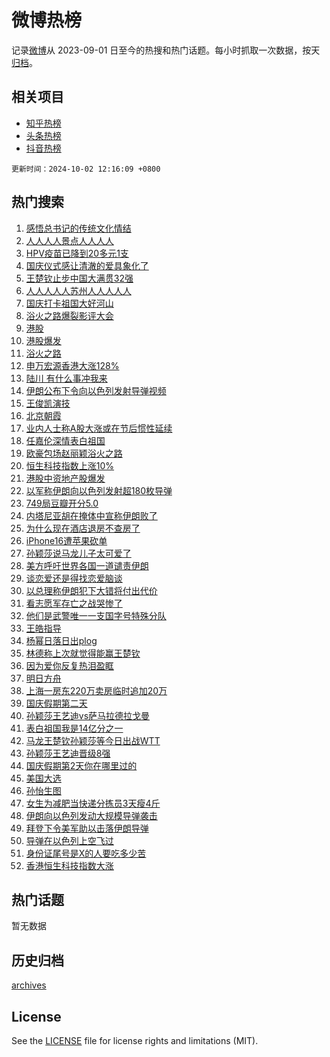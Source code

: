 # 微博热榜

记录[微博](https://www.weibo.com)从 2023-09-01 日至今的热搜和热门话题。每小时抓取一次数据，按天[归档](archives)。

## 相关项目

- [知乎热榜](https://github.com/hotarchive/zhihu)
- [头条热榜](https://github.com/hotarchive/toutiao)
- [抖音热榜](https://github.com/hotarchive/douyin)


`更新时间：2024-10-02 12:16:09 +0800`

## 热门搜索

1. [感悟总书记的传统文化情结](https://m.weibo.cn/search?containerid=100103type%3D1%26t%3D10%26q%3D%23%E6%84%9F%E6%82%9F%E6%80%BB%E4%B9%A6%E8%AE%B0%E7%9A%84%E4%BC%A0%E7%BB%9F%E6%96%87%E5%8C%96%E6%83%85%E7%BB%93%23&stream_entry_id=51&isnewpage=1&extparam=seat%3D1%26pos%3D0%26filter_type%3Drealtimehot%26stream_entry_id%3D51%26c_type%3D51%26q%3D%2523%25E6%2584%259F%25E6%2582%259F%25E6%2580%25BB%25E4%25B9%25A6%25E8%25AE%25B0%25E7%259A%2584%25E4%25BC%25A0%25E7%25BB%259F%25E6%2596%2587%25E5%258C%2596%25E6%2583%2585%25E7%25BB%2593%2523%26dgr%3D0%26cate%3D10103%26display_time%3D1727842568%26pre_seqid%3D172784256863001184987103)
1. [人人人人景点人人人人](https://m.weibo.cn/search?containerid=100103type%3D1%26t%3D10%26q%3D%23%E4%BA%BA%E4%BA%BA%E4%BA%BA%E4%BA%BA%E6%99%AF%E7%82%B9%E4%BA%BA%E4%BA%BA%E4%BA%BA%E4%BA%BA%23&stream_entry_id=31&isnewpage=1&extparam=seat%3D1%26band_rank%3D1%26filter_type%3Drealtimehot%26flag%3D2%26lcate%3D5001%26pos%3D0%26realpos%3D1%26stream_entry_id%3D31%26c_type%3D31%26q%3D%2523%25E4%25BA%25BA%25E4%25BA%25BA%25E4%25BA%25BA%25E4%25BA%25BA%25E6%2599%25AF%25E7%2582%25B9%25E4%25BA%25BA%25E4%25BA%25BA%25E4%25BA%25BA%25E4%25BA%25BA%2523%26dgr%3D0%26cate%3D5001%26display_time%3D1727842568%26pre_seqid%3D172784256863001184987103)
1. [HPV疫苗已降到20多元1支](https://m.weibo.cn/search?containerid=100103type%3D1%26t%3D10%26q%3D%23HPV%E7%96%AB%E8%8B%97%E5%B7%B2%E9%99%8D%E5%88%B020%E5%A4%9A%E5%85%831%E6%94%AF%23&stream_entry_id=31&isnewpage=1&extparam=seat%3D1%26band_rank%3D2%26filter_type%3Drealtimehot%26flag%3D2%26lcate%3D5001%26pos%3D1%26realpos%3D2%26stream_entry_id%3D31%26c_type%3D31%26q%3D%2523HPV%25E7%2596%25AB%25E8%258B%2597%25E5%25B7%25B2%25E9%2599%258D%25E5%2588%25B020%25E5%25A4%259A%25E5%2585%25831%25E6%2594%25AF%2523%26dgr%3D0%26cate%3D5001%26display_time%3D1727842568%26pre_seqid%3D172784256863001184987103)
1. [国庆仪式感让清澈的爱具象化了](https://m.weibo.cn/search?containerid=100103type%3D1%26t%3D10%26q%3D%23%E5%9B%BD%E5%BA%86%E4%BB%AA%E5%BC%8F%E6%84%9F%E8%AE%A9%E6%B8%85%E6%BE%88%E7%9A%84%E7%88%B1%E5%85%B7%E8%B1%A1%E5%8C%96%E4%BA%86%23&stream_entry_id=31&isnewpage=1&extparam=seat%3D1%26band_rank%3D3%26filter_type%3Drealtimehot%26flag%3D0%26lcate%3D5001%26pos%3D2%26realpos%3D3%26stream_entry_id%3D31%26c_type%3D31%26q%3D%2523%25E5%259B%25BD%25E5%25BA%2586%25E4%25BB%25AA%25E5%25BC%258F%25E6%2584%259F%25E8%25AE%25A9%25E6%25B8%2585%25E6%25BE%2588%25E7%259A%2584%25E7%2588%25B1%25E5%2585%25B7%25E8%25B1%25A1%25E5%258C%2596%25E4%25BA%2586%2523%26dgr%3D0%26cate%3D5001%26display_time%3D1727842568%26pre_seqid%3D172784256863001184987103)
1. [王楚钦止步中国大满贯32强](https://m.weibo.cn/search?containerid=100103type%3D1%26t%3D10%26q%3D%23%E7%8E%8B%E6%A5%9A%E9%92%A6%E6%AD%A2%E6%AD%A5%E4%B8%AD%E5%9B%BD%E5%A4%A7%E6%BB%A1%E8%B4%AF32%E5%BC%BA%23&stream_entry_id=31&isnewpage=1&extparam=seat%3D1%26band_rank%3D4%26filter_type%3Drealtimehot%26flag%3D2%26lcate%3D5001%26pos%3D3%26realpos%3D4%26stream_entry_id%3D31%26c_type%3D31%26q%3D%2523%25E7%258E%258B%25E6%25A5%259A%25E9%2592%25A6%25E6%25AD%25A2%25E6%25AD%25A5%25E4%25B8%25AD%25E5%259B%25BD%25E5%25A4%25A7%25E6%25BB%25A1%25E8%25B4%25AF32%25E5%25BC%25BA%2523%26dgr%3D0%26cate%3D5001%26display_time%3D1727842568%26pre_seqid%3D172784256863001184987103)
1. [人人人人人苏州人人人人人](https://m.weibo.cn/search?containerid=100103type%3D1%26t%3D10%26q%3D%23%E4%BA%BA%E4%BA%BA%E4%BA%BA%E4%BA%BA%E4%BA%BA%E8%8B%8F%E5%B7%9E%E4%BA%BA%E4%BA%BA%E4%BA%BA%E4%BA%BA%E4%BA%BA%23&stream_entry_id=31&isnewpage=1&extparam=seat%3D1%26band_rank%3D5%26filter_type%3Drealtimehot%26flag%3D1%26lcate%3D5001%26pos%3D4%26realpos%3D5%26stream_entry_id%3D31%26c_type%3D31%26q%3D%2523%25E4%25BA%25BA%25E4%25BA%25BA%25E4%25BA%25BA%25E4%25BA%25BA%25E4%25BA%25BA%25E8%258B%258F%25E5%25B7%259E%25E4%25BA%25BA%25E4%25BA%25BA%25E4%25BA%25BA%25E4%25BA%25BA%25E4%25BA%25BA%2523%26dgr%3D0%26cate%3D5001%26display_time%3D1727842568%26pre_seqid%3D172784256863001184987103)
1. [国庆打卡祖国大好河山](https://m.weibo.cn/search?containerid=100103type%3D1%26t%3D10%26q%3D%23%E5%9B%BD%E5%BA%86%E6%89%93%E5%8D%A1%E7%A5%96%E5%9B%BD%E5%A4%A7%E5%A5%BD%E6%B2%B3%E5%B1%B1%23&stream_entry_id=31&isnewpage=1&extparam=seat%3D1%26band_rank%3D6%26filter_type%3Drealtimehot%26flag%3D1%26lcate%3D5001%26pos%3D5%26realpos%3D6%26stream_entry_id%3D31%26c_type%3D31%26q%3D%2523%25E5%259B%25BD%25E5%25BA%2586%25E6%2589%2593%25E5%258D%25A1%25E7%25A5%2596%25E5%259B%25BD%25E5%25A4%25A7%25E5%25A5%25BD%25E6%25B2%25B3%25E5%25B1%25B1%2523%26dgr%3D0%26cate%3D5001%26display_time%3D1727842568%26pre_seqid%3D172784256863001184987103)
1. [浴火之路爆裂影评大会](https://m.weibo.cn/search?containerid=100103type%3D1%26t%3D10%26q%3D%23%E6%B5%B4%E7%81%AB%E4%B9%8B%E8%B7%AF%E7%88%86%E8%A3%82%E5%BD%B1%E8%AF%84%E5%A4%A7%E4%BC%9A%23&stream_entry_id=31&isnewpage=1&extparam=seat%3D1%26adid%3D257985%26band_rank%3D7%26is_ad_pos%3D1%26lcate%3D5001%26stream_entry_id%3D31%26filter_type%3Drealtimehot%26pos%3D6%26c_type%3D31%26q%3D%2523%25E6%25B5%25B4%25E7%2581%25AB%25E4%25B9%258B%25E8%25B7%25AF%25E7%2588%2586%25E8%25A3%2582%25E5%25BD%25B1%25E8%25AF%2584%25E5%25A4%25A7%25E4%25BC%259A%2523%26dgr%3D0%26cate%3D5001%26display_time%3D1727842568%26pre_seqid%3D172784256863001184987103)
1. [港股](https://m.weibo.cn/search?containerid=100103type%3D1%26t%3D10%26q%3D%E6%B8%AF%E8%82%A1&stream_entry_id=31&isnewpage=1&extparam=seat%3D1%26band_rank%3D7%26filter_type%3Drealtimehot%26flag%3D0%26lcate%3D5001%26pos%3D7%26realpos%3D7%26stream_entry_id%3D31%26c_type%3D31%26q%3D%25E6%25B8%25AF%25E8%2582%25A1%26dgr%3D0%26cate%3D5001%26display_time%3D1727842568%26pre_seqid%3D172784256863001184987103)
1. [港股爆发](https://m.weibo.cn/search?containerid=100103type%3D1%26t%3D10%26q%3D%23%E6%B8%AF%E8%82%A1%E7%88%86%E5%8F%91%23&stream_entry_id=31&isnewpage=1&extparam=seat%3D1%26band_rank%3D8%26filter_type%3Drealtimehot%26flag%3D1%26lcate%3D5001%26pos%3D8%26realpos%3D8%26stream_entry_id%3D31%26c_type%3D31%26q%3D%2523%25E6%25B8%25AF%25E8%2582%25A1%25E7%2588%2586%25E5%258F%2591%2523%26dgr%3D0%26cate%3D5001%26display_time%3D1727842568%26pre_seqid%3D172784256863001184987103)
1. [浴火之路](https://m.weibo.cn/search?containerid=100103type%3D1%26t%3D10%26q%3D%E6%B5%B4%E7%81%AB%E4%B9%8B%E8%B7%AF&stream_entry_id=31&isnewpage=1&extparam=seat%3D1%26band_rank%3D9%26filter_type%3Drealtimehot%26flag%3D1%26lcate%3D5001%26pos%3D9%26realpos%3D9%26stream_entry_id%3D31%26c_type%3D31%26q%3D%25E6%25B5%25B4%25E7%2581%25AB%25E4%25B9%258B%25E8%25B7%25AF%26dgr%3D0%26cate%3D5001%26display_time%3D1727842568%26pre_seqid%3D172784256863001184987103)
1. [申万宏源香港大涨128%](https://m.weibo.cn/search?containerid=100103type%3D1%26t%3D10%26q%3D%23%E7%94%B3%E4%B8%87%E5%AE%8F%E6%BA%90%E9%A6%99%E6%B8%AF%E5%A4%A7%E6%B6%A8128%25%23&stream_entry_id=31&isnewpage=1&extparam=seat%3D1%26band_rank%3D10%26filter_type%3Drealtimehot%26flag%3D1%26lcate%3D5001%26pos%3D10%26realpos%3D10%26stream_entry_id%3D31%26c_type%3D31%26q%3D%2523%25E7%2594%25B3%25E4%25B8%2587%25E5%25AE%258F%25E6%25BA%2590%25E9%25A6%2599%25E6%25B8%25AF%25E5%25A4%25A7%25E6%25B6%25A8128%2525%2523%26dgr%3D0%26cate%3D5001%26display_time%3D1727842568%26pre_seqid%3D172784256863001184987103)
1. [陆川 有什么事冲我来](https://m.weibo.cn/search?containerid=100103type%3D1%26t%3D10%26q%3D%E9%99%86%E5%B7%9D+%E6%9C%89%E4%BB%80%E4%B9%88%E4%BA%8B%E5%86%B2%E6%88%91%E6%9D%A5&stream_entry_id=31&isnewpage=1&extparam=seat%3D1%26band_rank%3D11%26filter_type%3Drealtimehot%26flag%3D1%26lcate%3D5001%26pos%3D11%26realpos%3D11%26stream_entry_id%3D31%26c_type%3D31%26q%3D%25E9%2599%2586%25E5%25B7%259D%2520%25E6%259C%2589%25E4%25BB%2580%25E4%25B9%2588%25E4%25BA%258B%25E5%2586%25B2%25E6%2588%2591%25E6%259D%25A5%26dgr%3D0%26cate%3D5001%26display_time%3D1727842568%26pre_seqid%3D172784256863001184987103)
1. [伊朗公布下令向以色列发射导弹视频](https://m.weibo.cn/search?containerid=100103type%3D1%26t%3D10%26q%3D%23%E4%BC%8A%E6%9C%97%E5%85%AC%E5%B8%83%E4%B8%8B%E4%BB%A4%E5%90%91%E4%BB%A5%E8%89%B2%E5%88%97%E5%8F%91%E5%B0%84%E5%AF%BC%E5%BC%B9%E8%A7%86%E9%A2%91%23&stream_entry_id=31&isnewpage=1&extparam=seat%3D1%26band_rank%3D12%26filter_type%3Drealtimehot%26flag%3D0%26lcate%3D5001%26pos%3D12%26realpos%3D12%26stream_entry_id%3D31%26c_type%3D31%26q%3D%2523%25E4%25BC%258A%25E6%259C%2597%25E5%2585%25AC%25E5%25B8%2583%25E4%25B8%258B%25E4%25BB%25A4%25E5%2590%2591%25E4%25BB%25A5%25E8%2589%25B2%25E5%2588%2597%25E5%258F%2591%25E5%25B0%2584%25E5%25AF%25BC%25E5%25BC%25B9%25E8%25A7%2586%25E9%25A2%2591%2523%26dgr%3D0%26cate%3D5001%26display_time%3D1727842568%26pre_seqid%3D172784256863001184987103)
1. [王俊凯演技](https://m.weibo.cn/search?containerid=100103type%3D1%26t%3D10%26q%3D%E7%8E%8B%E4%BF%8A%E5%87%AF%E6%BC%94%E6%8A%80&stream_entry_id=31&isnewpage=1&extparam=seat%3D1%26band_rank%3D13%26filter_type%3Drealtimehot%26flag%3D1%26lcate%3D5001%26pos%3D13%26realpos%3D13%26stream_entry_id%3D31%26c_type%3D31%26q%3D%25E7%258E%258B%25E4%25BF%258A%25E5%2587%25AF%25E6%25BC%2594%25E6%258A%2580%26dgr%3D0%26cate%3D5001%26display_time%3D1727842568%26pre_seqid%3D172784256863001184987103)
1. [北京朝霞](https://m.weibo.cn/search?containerid=100103type%3D1%26t%3D10%26q%3D%23%E5%8C%97%E4%BA%AC%E6%9C%9D%E9%9C%9E%23&stream_entry_id=31&isnewpage=1&extparam=seat%3D1%26band_rank%3D14%26filter_type%3Drealtimehot%26flag%3D1%26lcate%3D5001%26pos%3D14%26realpos%3D14%26stream_entry_id%3D31%26c_type%3D31%26q%3D%2523%25E5%258C%2597%25E4%25BA%25AC%25E6%259C%259D%25E9%259C%259E%2523%26dgr%3D0%26cate%3D5001%26display_time%3D1727842568%26pre_seqid%3D172784256863001184987103)
1. [业内人士称A股大涨或在节后惯性延续](https://m.weibo.cn/search?containerid=100103type%3D1%26t%3D10%26q%3D%23%E4%B8%9A%E5%86%85%E4%BA%BA%E5%A3%AB%E7%A7%B0A%E8%82%A1%E5%A4%A7%E6%B6%A8%E6%88%96%E5%9C%A8%E8%8A%82%E5%90%8E%E6%83%AF%E6%80%A7%E5%BB%B6%E7%BB%AD%23&stream_entry_id=31&isnewpage=1&extparam=seat%3D1%26band_rank%3D15%26filter_type%3Drealtimehot%26flag%3D1%26lcate%3D5001%26pos%3D15%26realpos%3D15%26stream_entry_id%3D31%26c_type%3D31%26q%3D%2523%25E4%25B8%259A%25E5%2586%2585%25E4%25BA%25BA%25E5%25A3%25AB%25E7%25A7%25B0A%25E8%2582%25A1%25E5%25A4%25A7%25E6%25B6%25A8%25E6%2588%2596%25E5%259C%25A8%25E8%258A%2582%25E5%2590%258E%25E6%2583%25AF%25E6%2580%25A7%25E5%25BB%25B6%25E7%25BB%25AD%2523%26dgr%3D0%26cate%3D5001%26display_time%3D1727842568%26pre_seqid%3D172784256863001184987103)
1. [任嘉伦深情表白祖国](https://m.weibo.cn/search?containerid=100103type%3D1%26t%3D10%26q%3D%23%E4%BB%BB%E5%98%89%E4%BC%A6%E6%B7%B1%E6%83%85%E8%A1%A8%E7%99%BD%E7%A5%96%E5%9B%BD%23&stream_entry_id=31&isnewpage=1&extparam=seat%3D1%26band_rank%3D16%26filter_type%3Drealtimehot%26flag%3D1%26lcate%3D5001%26pos%3D16%26realpos%3D16%26stream_entry_id%3D31%26c_type%3D31%26q%3D%2523%25E4%25BB%25BB%25E5%2598%2589%25E4%25BC%25A6%25E6%25B7%25B1%25E6%2583%2585%25E8%25A1%25A8%25E7%2599%25BD%25E7%25A5%2596%25E5%259B%25BD%2523%26dgr%3D0%26cate%3D5001%26display_time%3D1727842568%26pre_seqid%3D172784256863001184987103)
1. [欧豪包场赵丽颖浴火之路](https://m.weibo.cn/search?containerid=100103type%3D1%26t%3D10%26q%3D%23%E6%AC%A7%E8%B1%AA%E5%8C%85%E5%9C%BA%E8%B5%B5%E4%B8%BD%E9%A2%96%E6%B5%B4%E7%81%AB%E4%B9%8B%E8%B7%AF%23&stream_entry_id=31&isnewpage=1&extparam=seat%3D1%26band_rank%3D17%26filter_type%3Drealtimehot%26flag%3D0%26lcate%3D5001%26pos%3D17%26realpos%3D17%26stream_entry_id%3D31%26c_type%3D31%26q%3D%2523%25E6%25AC%25A7%25E8%25B1%25AA%25E5%258C%2585%25E5%259C%25BA%25E8%25B5%25B5%25E4%25B8%25BD%25E9%25A2%2596%25E6%25B5%25B4%25E7%2581%25AB%25E4%25B9%258B%25E8%25B7%25AF%2523%26dgr%3D0%26cate%3D5001%26display_time%3D1727842568%26pre_seqid%3D172784256863001184987103)
1. [恒生科技指数上涨10%](https://m.weibo.cn/search?containerid=100103type%3D1%26t%3D10%26q%3D%23%E6%81%92%E7%94%9F%E7%A7%91%E6%8A%80%E6%8C%87%E6%95%B0%E4%B8%8A%E6%B6%A810%25%23&stream_entry_id=31&isnewpage=1&extparam=seat%3D1%26band_rank%3D18%26filter_type%3Drealtimehot%26flag%3D1%26lcate%3D5001%26pos%3D18%26realpos%3D18%26stream_entry_id%3D31%26c_type%3D31%26q%3D%2523%25E6%2581%2592%25E7%2594%259F%25E7%25A7%2591%25E6%258A%2580%25E6%258C%2587%25E6%2595%25B0%25E4%25B8%258A%25E6%25B6%25A810%2525%2523%26dgr%3D0%26cate%3D5001%26display_time%3D1727842568%26pre_seqid%3D172784256863001184987103)
1. [港股中资地产股爆发](https://m.weibo.cn/search?containerid=100103type%3D1%26t%3D10%26q%3D%23%E6%B8%AF%E8%82%A1%E4%B8%AD%E8%B5%84%E5%9C%B0%E4%BA%A7%E8%82%A1%E7%88%86%E5%8F%91%23&stream_entry_id=31&isnewpage=1&extparam=seat%3D1%26band_rank%3D19%26filter_type%3Drealtimehot%26flag%3D1%26lcate%3D5001%26pos%3D19%26realpos%3D19%26stream_entry_id%3D31%26c_type%3D31%26q%3D%2523%25E6%25B8%25AF%25E8%2582%25A1%25E4%25B8%25AD%25E8%25B5%2584%25E5%259C%25B0%25E4%25BA%25A7%25E8%2582%25A1%25E7%2588%2586%25E5%258F%2591%2523%26dgr%3D0%26cate%3D5001%26display_time%3D1727842568%26pre_seqid%3D172784256863001184987103)
1. [以军称伊朗向以色列发射超180枚导弹](https://m.weibo.cn/search?containerid=100103type%3D1%26t%3D10%26q%3D%E4%BB%A5%E5%86%9B%E7%A7%B0%E4%BC%8A%E6%9C%97%E5%90%91%E4%BB%A5%E8%89%B2%E5%88%97%E5%8F%91%E5%B0%84%E8%B6%85180%E6%9E%9A%E5%AF%BC%E5%BC%B9&stream_entry_id=31&isnewpage=1&extparam=seat%3D1%26band_rank%3D20%26filter_type%3Drealtimehot%26flag%3D0%26lcate%3D5001%26pos%3D20%26realpos%3D20%26stream_entry_id%3D31%26c_type%3D31%26q%3D%25E4%25BB%25A5%25E5%2586%259B%25E7%25A7%25B0%25E4%25BC%258A%25E6%259C%2597%25E5%2590%2591%25E4%25BB%25A5%25E8%2589%25B2%25E5%2588%2597%25E5%258F%2591%25E5%25B0%2584%25E8%25B6%2585180%25E6%259E%259A%25E5%25AF%25BC%25E5%25BC%25B9%26dgr%3D0%26cate%3D5001%26display_time%3D1727842568%26pre_seqid%3D172784256863001184987103)
1. [749局豆瓣开分5.0](https://m.weibo.cn/search?containerid=100103type%3D1%26t%3D10%26q%3D%23749%E5%B1%80%E8%B1%86%E7%93%A3%E5%BC%80%E5%88%865.0%23&stream_entry_id=31&isnewpage=1&extparam=seat%3D1%26band_rank%3D21%26filter_type%3Drealtimehot%26flag%3D1%26lcate%3D5001%26pos%3D21%26realpos%3D21%26stream_entry_id%3D31%26c_type%3D31%26q%3D%2523749%25E5%25B1%2580%25E8%25B1%2586%25E7%2593%25A3%25E5%25BC%2580%25E5%2588%25865.0%2523%26dgr%3D0%26cate%3D5001%26display_time%3D1727842568%26pre_seqid%3D172784256863001184987103)
1. [内塔尼亚胡在掩体中宣称伊朗败了](https://m.weibo.cn/search?containerid=100103type%3D1%26t%3D10%26q%3D%23%E5%86%85%E5%A1%94%E5%B0%BC%E4%BA%9A%E8%83%A1%E5%9C%A8%E6%8E%A9%E4%BD%93%E4%B8%AD%E5%AE%A3%E7%A7%B0%E4%BC%8A%E6%9C%97%E8%B4%A5%E4%BA%86%23&stream_entry_id=31&isnewpage=1&extparam=seat%3D1%26band_rank%3D22%26filter_type%3Drealtimehot%26flag%3D1%26lcate%3D5001%26pos%3D22%26realpos%3D22%26stream_entry_id%3D31%26c_type%3D31%26q%3D%2523%25E5%2586%2585%25E5%25A1%2594%25E5%25B0%25BC%25E4%25BA%259A%25E8%2583%25A1%25E5%259C%25A8%25E6%258E%25A9%25E4%25BD%2593%25E4%25B8%25AD%25E5%25AE%25A3%25E7%25A7%25B0%25E4%25BC%258A%25E6%259C%2597%25E8%25B4%25A5%25E4%25BA%2586%2523%26dgr%3D0%26cate%3D5001%26display_time%3D1727842568%26pre_seqid%3D172784256863001184987103)
1. [为什么现在酒店退房不查房了](https://m.weibo.cn/search?containerid=100103type%3D1%26t%3D10%26q%3D%23%E4%B8%BA%E4%BB%80%E4%B9%88%E7%8E%B0%E5%9C%A8%E9%85%92%E5%BA%97%E9%80%80%E6%88%BF%E4%B8%8D%E6%9F%A5%E6%88%BF%E4%BA%86%23&stream_entry_id=31&isnewpage=1&extparam=seat%3D1%26band_rank%3D23%26filter_type%3Drealtimehot%26flag%3D0%26lcate%3D5001%26pos%3D23%26realpos%3D23%26stream_entry_id%3D31%26c_type%3D31%26q%3D%2523%25E4%25B8%25BA%25E4%25BB%2580%25E4%25B9%2588%25E7%258E%25B0%25E5%259C%25A8%25E9%2585%2592%25E5%25BA%2597%25E9%2580%2580%25E6%2588%25BF%25E4%25B8%258D%25E6%259F%25A5%25E6%2588%25BF%25E4%25BA%2586%2523%26dgr%3D0%26cate%3D5001%26display_time%3D1727842568%26pre_seqid%3D172784256863001184987103)
1. [iPhone16遭苹果砍单](https://m.weibo.cn/search?containerid=100103type%3D1%26t%3D10%26q%3D%23iPhone16%E9%81%AD%E8%8B%B9%E6%9E%9C%E7%A0%8D%E5%8D%95%23&stream_entry_id=31&isnewpage=1&extparam=seat%3D1%26band_rank%3D24%26filter_type%3Drealtimehot%26flag%3D1%26lcate%3D5001%26pos%3D24%26realpos%3D24%26stream_entry_id%3D31%26c_type%3D31%26q%3D%2523iPhone16%25E9%2581%25AD%25E8%258B%25B9%25E6%259E%259C%25E7%25A0%258D%25E5%258D%2595%2523%26dgr%3D0%26cate%3D5001%26display_time%3D1727842568%26pre_seqid%3D172784256863001184987103)
1. [孙颖莎说马龙儿子太可爱了](https://m.weibo.cn/search?containerid=100103type%3D1%26t%3D10%26q%3D%23%E5%AD%99%E9%A2%96%E8%8E%8E%E8%AF%B4%E9%A9%AC%E9%BE%99%E5%84%BF%E5%AD%90%E5%A4%AA%E5%8F%AF%E7%88%B1%E4%BA%86%23&stream_entry_id=31&isnewpage=1&extparam=seat%3D1%26band_rank%3D25%26filter_type%3Drealtimehot%26flag%3D1%26lcate%3D5001%26pos%3D25%26realpos%3D25%26stream_entry_id%3D31%26c_type%3D31%26q%3D%2523%25E5%25AD%2599%25E9%25A2%2596%25E8%258E%258E%25E8%25AF%25B4%25E9%25A9%25AC%25E9%25BE%2599%25E5%2584%25BF%25E5%25AD%2590%25E5%25A4%25AA%25E5%258F%25AF%25E7%2588%25B1%25E4%25BA%2586%2523%26dgr%3D0%26cate%3D5001%26display_time%3D1727842568%26pre_seqid%3D172784256863001184987103)
1. [美方呼吁世界各国一道谴责伊朗](https://m.weibo.cn/search?containerid=100103type%3D1%26t%3D10%26q%3D%23%E7%BE%8E%E6%96%B9%E5%91%BC%E5%90%81%E4%B8%96%E7%95%8C%E5%90%84%E5%9B%BD%E4%B8%80%E9%81%93%E8%B0%B4%E8%B4%A3%E4%BC%8A%E6%9C%97%23&stream_entry_id=31&isnewpage=1&extparam=seat%3D1%26band_rank%3D26%26filter_type%3Drealtimehot%26flag%3D0%26lcate%3D5001%26pos%3D26%26realpos%3D26%26stream_entry_id%3D31%26c_type%3D31%26q%3D%2523%25E7%25BE%258E%25E6%2596%25B9%25E5%2591%25BC%25E5%2590%2581%25E4%25B8%2596%25E7%2595%258C%25E5%2590%2584%25E5%259B%25BD%25E4%25B8%2580%25E9%2581%2593%25E8%25B0%25B4%25E8%25B4%25A3%25E4%25BC%258A%25E6%259C%2597%2523%26dgr%3D0%26cate%3D5001%26display_time%3D1727842568%26pre_seqid%3D172784256863001184987103)
1. [谈恋爱还是得找恋爱脑谈](https://m.weibo.cn/search?containerid=100103type%3D1%26t%3D10%26q%3D%E8%B0%88%E6%81%8B%E7%88%B1%E8%BF%98%E6%98%AF%E5%BE%97%E6%89%BE%E6%81%8B%E7%88%B1%E8%84%91%E8%B0%88&stream_entry_id=31&isnewpage=1&extparam=seat%3D1%26band_rank%3D27%26filter_type%3Drealtimehot%26flag%3D1%26lcate%3D5001%26pos%3D27%26realpos%3D27%26stream_entry_id%3D31%26c_type%3D31%26q%3D%25E8%25B0%2588%25E6%2581%258B%25E7%2588%25B1%25E8%25BF%2598%25E6%2598%25AF%25E5%25BE%2597%25E6%2589%25BE%25E6%2581%258B%25E7%2588%25B1%25E8%2584%2591%25E8%25B0%2588%26dgr%3D0%26cate%3D5001%26display_time%3D1727842568%26pre_seqid%3D172784256863001184987103)
1. [以总理称伊朗犯下大错将付出代价](https://m.weibo.cn/search?containerid=100103type%3D1%26t%3D10%26q%3D%23%E4%BB%A5%E6%80%BB%E7%90%86%E7%A7%B0%E4%BC%8A%E6%9C%97%E7%8A%AF%E4%B8%8B%E5%A4%A7%E9%94%99%E5%B0%86%E4%BB%98%E5%87%BA%E4%BB%A3%E4%BB%B7%23&stream_entry_id=31&isnewpage=1&extparam=seat%3D1%26band_rank%3D28%26filter_type%3Drealtimehot%26flag%3D0%26lcate%3D5001%26pos%3D28%26realpos%3D28%26stream_entry_id%3D31%26c_type%3D31%26q%3D%2523%25E4%25BB%25A5%25E6%2580%25BB%25E7%2590%2586%25E7%25A7%25B0%25E4%25BC%258A%25E6%259C%2597%25E7%258A%25AF%25E4%25B8%258B%25E5%25A4%25A7%25E9%2594%2599%25E5%25B0%2586%25E4%25BB%2598%25E5%2587%25BA%25E4%25BB%25A3%25E4%25BB%25B7%2523%26dgr%3D0%26cate%3D5001%26display_time%3D1727842568%26pre_seqid%3D172784256863001184987103)
1. [看志愿军存亡之战哭惨了](https://m.weibo.cn/search?containerid=100103type%3D1%26t%3D10%26q%3D%23%E7%9C%8B%E5%BF%97%E6%84%BF%E5%86%9B%E5%AD%98%E4%BA%A1%E4%B9%8B%E6%88%98%E5%93%AD%E6%83%A8%E4%BA%86%23&stream_entry_id=31&isnewpage=1&extparam=seat%3D1%26band_rank%3D29%26filter_type%3Drealtimehot%26flag%3D1%26lcate%3D5001%26pos%3D29%26realpos%3D29%26stream_entry_id%3D31%26c_type%3D31%26q%3D%2523%25E7%259C%258B%25E5%25BF%2597%25E6%2584%25BF%25E5%2586%259B%25E5%25AD%2598%25E4%25BA%25A1%25E4%25B9%258B%25E6%2588%2598%25E5%2593%25AD%25E6%2583%25A8%25E4%25BA%2586%2523%26dgr%3D0%26cate%3D5001%26display_time%3D1727842568%26pre_seqid%3D172784256863001184987103)
1. [他们是武警唯一一支国字号特殊分队](https://m.weibo.cn/search?containerid=100103type%3D1%26t%3D10%26q%3D%23%E4%BB%96%E4%BB%AC%E6%98%AF%E6%AD%A6%E8%AD%A6%E5%94%AF%E4%B8%80%E4%B8%80%E6%94%AF%E5%9B%BD%E5%AD%97%E5%8F%B7%E7%89%B9%E6%AE%8A%E5%88%86%E9%98%9F%23&stream_entry_id=31&isnewpage=1&extparam=seat%3D1%26band_rank%3D30%26filter_type%3Drealtimehot%26flag%3D1%26lcate%3D5001%26pos%3D30%26realpos%3D30%26stream_entry_id%3D31%26c_type%3D31%26q%3D%2523%25E4%25BB%2596%25E4%25BB%25AC%25E6%2598%25AF%25E6%25AD%25A6%25E8%25AD%25A6%25E5%2594%25AF%25E4%25B8%2580%25E4%25B8%2580%25E6%2594%25AF%25E5%259B%25BD%25E5%25AD%2597%25E5%258F%25B7%25E7%2589%25B9%25E6%25AE%258A%25E5%2588%2586%25E9%2598%259F%2523%26dgr%3D0%26cate%3D5001%26display_time%3D1727842568%26pre_seqid%3D172784256863001184987103)
1. [王皓指导](https://m.weibo.cn/search?containerid=100103type%3D1%26t%3D10%26q%3D%E7%8E%8B%E7%9A%93%E6%8C%87%E5%AF%BC&stream_entry_id=31&isnewpage=1&extparam=seat%3D1%26band_rank%3D31%26filter_type%3Drealtimehot%26flag%3D0%26lcate%3D5001%26pos%3D31%26realpos%3D31%26stream_entry_id%3D31%26c_type%3D31%26q%3D%25E7%258E%258B%25E7%259A%2593%25E6%258C%2587%25E5%25AF%25BC%26dgr%3D0%26cate%3D5001%26display_time%3D1727842568%26pre_seqid%3D172784256863001184987103)
1. [杨幂日落日出plog](https://m.weibo.cn/search?containerid=100103type%3D1%26t%3D10%26q%3D%23%E6%9D%A8%E5%B9%82%E6%97%A5%E8%90%BD%E6%97%A5%E5%87%BAplog%23&stream_entry_id=31&isnewpage=1&extparam=seat%3D1%26band_rank%3D32%26filter_type%3Drealtimehot%26flag%3D0%26lcate%3D5001%26pos%3D32%26realpos%3D32%26stream_entry_id%3D31%26c_type%3D31%26q%3D%2523%25E6%259D%25A8%25E5%25B9%2582%25E6%2597%25A5%25E8%2590%25BD%25E6%2597%25A5%25E5%2587%25BAplog%2523%26dgr%3D0%26cate%3D5001%26display_time%3D1727842568%26pre_seqid%3D172784256863001184987103)
1. [林德称上次就觉得能赢王楚钦](https://m.weibo.cn/search?containerid=100103type%3D1%26t%3D10%26q%3D%23%E6%9E%97%E5%BE%B7%E7%A7%B0%E4%B8%8A%E6%AC%A1%E5%B0%B1%E8%A7%89%E5%BE%97%E8%83%BD%E8%B5%A2%E7%8E%8B%E6%A5%9A%E9%92%A6%23&stream_entry_id=31&isnewpage=1&extparam=seat%3D1%26band_rank%3D33%26filter_type%3Drealtimehot%26flag%3D0%26lcate%3D5001%26pos%3D33%26realpos%3D33%26stream_entry_id%3D31%26c_type%3D31%26q%3D%2523%25E6%259E%2597%25E5%25BE%25B7%25E7%25A7%25B0%25E4%25B8%258A%25E6%25AC%25A1%25E5%25B0%25B1%25E8%25A7%2589%25E5%25BE%2597%25E8%2583%25BD%25E8%25B5%25A2%25E7%258E%258B%25E6%25A5%259A%25E9%2592%25A6%2523%26dgr%3D0%26cate%3D5001%26display_time%3D1727842568%26pre_seqid%3D172784256863001184987103)
1. [因为爱你反复热泪盈眶](https://m.weibo.cn/search?containerid=100103type%3D1%26t%3D10%26q%3D%23%E5%9B%A0%E4%B8%BA%E7%88%B1%E4%BD%A0%E5%8F%8D%E5%A4%8D%E7%83%AD%E6%B3%AA%E7%9B%88%E7%9C%B6%23&stream_entry_id=31&isnewpage=1&extparam=seat%3D1%26band_rank%3D34%26filter_type%3Drealtimehot%26flag%3D0%26lcate%3D5001%26pos%3D34%26realpos%3D34%26stream_entry_id%3D31%26c_type%3D31%26q%3D%2523%25E5%259B%25A0%25E4%25B8%25BA%25E7%2588%25B1%25E4%25BD%25A0%25E5%258F%258D%25E5%25A4%258D%25E7%2583%25AD%25E6%25B3%25AA%25E7%259B%2588%25E7%259C%25B6%2523%26dgr%3D0%26cate%3D5001%26display_time%3D1727842568%26pre_seqid%3D172784256863001184987103)
1. [明日方舟](https://m.weibo.cn/search?containerid=100103type%3D1%26t%3D10%26q%3D%E6%98%8E%E6%97%A5%E6%96%B9%E8%88%9F&stream_entry_id=31&isnewpage=1&extparam=seat%3D1%26band_rank%3D35%26filter_type%3Drealtimehot%26flag%3D1%26lcate%3D5001%26pos%3D35%26realpos%3D35%26stream_entry_id%3D31%26c_type%3D31%26q%3D%25E6%2598%258E%25E6%2597%25A5%25E6%2596%25B9%25E8%2588%259F%26dgr%3D0%26cate%3D5001%26display_time%3D1727842568%26pre_seqid%3D172784256863001184987103)
1. [上海一房东220万卖房临时追加20万](https://m.weibo.cn/search?containerid=100103type%3D1%26t%3D10%26q%3D%23%E4%B8%8A%E6%B5%B7%E4%B8%80%E6%88%BF%E4%B8%9C220%E4%B8%87%E5%8D%96%E6%88%BF%E4%B8%B4%E6%97%B6%E8%BF%BD%E5%8A%A020%E4%B8%87%23&stream_entry_id=31&isnewpage=1&extparam=seat%3D1%26band_rank%3D36%26filter_type%3Drealtimehot%26flag%3D0%26lcate%3D5001%26pos%3D36%26realpos%3D36%26stream_entry_id%3D31%26c_type%3D31%26q%3D%2523%25E4%25B8%258A%25E6%25B5%25B7%25E4%25B8%2580%25E6%2588%25BF%25E4%25B8%259C220%25E4%25B8%2587%25E5%258D%2596%25E6%2588%25BF%25E4%25B8%25B4%25E6%2597%25B6%25E8%25BF%25BD%25E5%258A%25A020%25E4%25B8%2587%2523%26dgr%3D0%26cate%3D5001%26display_time%3D1727842568%26pre_seqid%3D172784256863001184987103)
1. [国庆假期第二天](https://m.weibo.cn/search?containerid=100103type%3D1%26t%3D10%26q%3D%23%E5%9B%BD%E5%BA%86%E5%81%87%E6%9C%9F%E7%AC%AC%E4%BA%8C%E5%A4%A9%23&stream_entry_id=31&isnewpage=1&extparam=seat%3D1%26band_rank%3D37%26filter_type%3Drealtimehot%26flag%3D0%26lcate%3D5001%26pos%3D37%26realpos%3D37%26stream_entry_id%3D31%26c_type%3D31%26q%3D%2523%25E5%259B%25BD%25E5%25BA%2586%25E5%2581%2587%25E6%259C%259F%25E7%25AC%25AC%25E4%25BA%258C%25E5%25A4%25A9%2523%26dgr%3D0%26cate%3D5001%26display_time%3D1727842568%26pre_seqid%3D172784256863001184987103)
1. [孙颖莎王艺迪vs萨马拉德拉戈曼](https://m.weibo.cn/search?containerid=100103type%3D1%26t%3D10%26q%3D%23%E5%AD%99%E9%A2%96%E8%8E%8E%E7%8E%8B%E8%89%BA%E8%BF%AAvs%E8%90%A8%E9%A9%AC%E6%8B%89%E5%BE%B7%E6%8B%89%E6%88%88%E6%9B%BC%23&stream_entry_id=31&isnewpage=1&extparam=seat%3D1%26band_rank%3D38%26filter_type%3Drealtimehot%26flag%3D0%26lcate%3D5001%26pos%3D38%26realpos%3D38%26stream_entry_id%3D31%26c_type%3D31%26q%3D%2523%25E5%25AD%2599%25E9%25A2%2596%25E8%258E%258E%25E7%258E%258B%25E8%2589%25BA%25E8%25BF%25AAvs%25E8%2590%25A8%25E9%25A9%25AC%25E6%258B%2589%25E5%25BE%25B7%25E6%258B%2589%25E6%2588%2588%25E6%259B%25BC%2523%26dgr%3D0%26cate%3D5001%26display_time%3D1727842568%26pre_seqid%3D172784256863001184987103)
1. [表白祖国我是14亿分之一](https://m.weibo.cn/search?containerid=100103type%3D1%26t%3D10%26q%3D%23%E8%A1%A8%E7%99%BD%E7%A5%96%E5%9B%BD%E6%88%91%E6%98%AF14%E4%BA%BF%E5%88%86%E4%B9%8B%E4%B8%80%23&stream_entry_id=31&isnewpage=1&extparam=seat%3D1%26band_rank%3D39%26filter_type%3Drealtimehot%26flag%3D0%26lcate%3D5001%26pos%3D39%26realpos%3D39%26stream_entry_id%3D31%26c_type%3D31%26q%3D%2523%25E8%25A1%25A8%25E7%2599%25BD%25E7%25A5%2596%25E5%259B%25BD%25E6%2588%2591%25E6%2598%25AF14%25E4%25BA%25BF%25E5%2588%2586%25E4%25B9%258B%25E4%25B8%2580%2523%26dgr%3D0%26cate%3D5001%26display_time%3D1727842568%26pre_seqid%3D172784256863001184987103)
1. [马龙王楚钦孙颖莎等今日出战WTT](https://m.weibo.cn/search?containerid=100103type%3D1%26t%3D10%26q%3D%23%E9%A9%AC%E9%BE%99%E7%8E%8B%E6%A5%9A%E9%92%A6%E5%AD%99%E9%A2%96%E8%8E%8E%E7%AD%89%E4%BB%8A%E6%97%A5%E5%87%BA%E6%88%98WTT%23&stream_entry_id=31&isnewpage=1&extparam=seat%3D1%26band_rank%3D40%26filter_type%3Drealtimehot%26flag%3D1%26lcate%3D5001%26pos%3D40%26realpos%3D40%26stream_entry_id%3D31%26c_type%3D31%26q%3D%2523%25E9%25A9%25AC%25E9%25BE%2599%25E7%258E%258B%25E6%25A5%259A%25E9%2592%25A6%25E5%25AD%2599%25E9%25A2%2596%25E8%258E%258E%25E7%25AD%2589%25E4%25BB%258A%25E6%2597%25A5%25E5%2587%25BA%25E6%2588%2598WTT%2523%26dgr%3D0%26cate%3D5001%26display_time%3D1727842568%26pre_seqid%3D172784256863001184987103)
1. [孙颖莎王艺迪晋级8强](https://m.weibo.cn/search?containerid=100103type%3D1%26t%3D10%26q%3D%23%E5%AD%99%E9%A2%96%E8%8E%8E%E7%8E%8B%E8%89%BA%E8%BF%AA%E6%99%8B%E7%BA%A78%E5%BC%BA%23&stream_entry_id=31&isnewpage=1&extparam=seat%3D1%26band_rank%3D41%26filter_type%3Drealtimehot%26flag%3D1%26lcate%3D5001%26pos%3D41%26realpos%3D41%26stream_entry_id%3D31%26c_type%3D31%26q%3D%2523%25E5%25AD%2599%25E9%25A2%2596%25E8%258E%258E%25E7%258E%258B%25E8%2589%25BA%25E8%25BF%25AA%25E6%2599%258B%25E7%25BA%25A78%25E5%25BC%25BA%2523%26dgr%3D0%26cate%3D5001%26display_time%3D1727842568%26pre_seqid%3D172784256863001184987103)
1. [国庆假期第2天你在哪里过的](https://m.weibo.cn/search?containerid=100103type%3D1%26t%3D10%26q%3D%23%E5%9B%BD%E5%BA%86%E5%81%87%E6%9C%9F%E7%AC%AC2%E5%A4%A9%E4%BD%A0%E5%9C%A8%E5%93%AA%E9%87%8C%E8%BF%87%E7%9A%84%23&stream_entry_id=31&isnewpage=1&extparam=seat%3D1%26band_rank%3D42%26filter_type%3Drealtimehot%26flag%3D1%26lcate%3D5001%26pos%3D42%26realpos%3D42%26stream_entry_id%3D31%26c_type%3D31%26q%3D%2523%25E5%259B%25BD%25E5%25BA%2586%25E5%2581%2587%25E6%259C%259F%25E7%25AC%25AC2%25E5%25A4%25A9%25E4%25BD%25A0%25E5%259C%25A8%25E5%2593%25AA%25E9%2587%258C%25E8%25BF%2587%25E7%259A%2584%2523%26dgr%3D0%26cate%3D5001%26display_time%3D1727842568%26pre_seqid%3D172784256863001184987103)
1. [美国大选](https://m.weibo.cn/search?containerid=100103type%3D1%26t%3D10%26q%3D%23%E7%BE%8E%E5%9B%BD%E5%A4%A7%E9%80%89%23&stream_entry_id=31&isnewpage=1&extparam=seat%3D1%26band_rank%3D43%26filter_type%3Drealtimehot%26flag%3D1%26lcate%3D5001%26pos%3D43%26realpos%3D43%26stream_entry_id%3D31%26c_type%3D31%26q%3D%2523%25E7%25BE%258E%25E5%259B%25BD%25E5%25A4%25A7%25E9%2580%2589%2523%26dgr%3D0%26cate%3D5001%26display_time%3D1727842568%26pre_seqid%3D172784256863001184987103)
1. [孙怡生图](https://m.weibo.cn/search?containerid=100103type%3D1%26t%3D10%26q%3D%E5%AD%99%E6%80%A1%E7%94%9F%E5%9B%BE&stream_entry_id=31&isnewpage=1&extparam=seat%3D1%26band_rank%3D44%26filter_type%3Drealtimehot%26flag%3D0%26lcate%3D5001%26pos%3D44%26realpos%3D44%26stream_entry_id%3D31%26c_type%3D31%26q%3D%25E5%25AD%2599%25E6%2580%25A1%25E7%2594%259F%25E5%259B%25BE%26dgr%3D0%26cate%3D5001%26display_time%3D1727842568%26pre_seqid%3D172784256863001184987103)
1. [女生为减肥当快递分拣员3天瘦4斤](https://m.weibo.cn/search?containerid=100103type%3D1%26t%3D10%26q%3D%23%E5%A5%B3%E7%94%9F%E4%B8%BA%E5%87%8F%E8%82%A5%E5%BD%93%E5%BF%AB%E9%80%92%E5%88%86%E6%8B%A3%E5%91%983%E5%A4%A9%E7%98%A64%E6%96%A4%23&stream_entry_id=31&isnewpage=1&extparam=seat%3D1%26band_rank%3D45%26filter_type%3Drealtimehot%26flag%3D0%26lcate%3D5001%26pos%3D45%26realpos%3D45%26stream_entry_id%3D31%26c_type%3D31%26q%3D%2523%25E5%25A5%25B3%25E7%2594%259F%25E4%25B8%25BA%25E5%2587%258F%25E8%2582%25A5%25E5%25BD%2593%25E5%25BF%25AB%25E9%2580%2592%25E5%2588%2586%25E6%258B%25A3%25E5%2591%25983%25E5%25A4%25A9%25E7%2598%25A64%25E6%2596%25A4%2523%26dgr%3D0%26cate%3D5001%26display_time%3D1727842568%26pre_seqid%3D172784256863001184987103)
1. [伊朗向以色列发动大规模导弹袭击](https://m.weibo.cn/search?containerid=100103type%3D1%26t%3D10%26q%3D%23%E4%BC%8A%E6%9C%97%E5%90%91%E4%BB%A5%E8%89%B2%E5%88%97%E5%8F%91%E5%8A%A8%E5%A4%A7%E8%A7%84%E6%A8%A1%E5%AF%BC%E5%BC%B9%E8%A2%AD%E5%87%BB%23&stream_entry_id=31&isnewpage=1&extparam=seat%3D1%26band_rank%3D46%26filter_type%3Drealtimehot%26flag%3D0%26lcate%3D5001%26pos%3D46%26realpos%3D46%26stream_entry_id%3D31%26c_type%3D31%26q%3D%2523%25E4%25BC%258A%25E6%259C%2597%25E5%2590%2591%25E4%25BB%25A5%25E8%2589%25B2%25E5%2588%2597%25E5%258F%2591%25E5%258A%25A8%25E5%25A4%25A7%25E8%25A7%2584%25E6%25A8%25A1%25E5%25AF%25BC%25E5%25BC%25B9%25E8%25A2%25AD%25E5%2587%25BB%2523%26dgr%3D0%26cate%3D5001%26display_time%3D1727842568%26pre_seqid%3D172784256863001184987103)
1. [拜登下令美军助以击落伊朗导弹](https://m.weibo.cn/search?containerid=100103type%3D1%26t%3D10%26q%3D%23%E6%8B%9C%E7%99%BB%E4%B8%8B%E4%BB%A4%E7%BE%8E%E5%86%9B%E5%8A%A9%E4%BB%A5%E5%87%BB%E8%90%BD%E4%BC%8A%E6%9C%97%E5%AF%BC%E5%BC%B9%23&stream_entry_id=31&isnewpage=1&extparam=seat%3D1%26band_rank%3D47%26filter_type%3Drealtimehot%26flag%3D0%26lcate%3D5001%26pos%3D47%26realpos%3D47%26stream_entry_id%3D31%26c_type%3D31%26q%3D%2523%25E6%258B%259C%25E7%2599%25BB%25E4%25B8%258B%25E4%25BB%25A4%25E7%25BE%258E%25E5%2586%259B%25E5%258A%25A9%25E4%25BB%25A5%25E5%2587%25BB%25E8%2590%25BD%25E4%25BC%258A%25E6%259C%2597%25E5%25AF%25BC%25E5%25BC%25B9%2523%26dgr%3D0%26cate%3D5001%26display_time%3D1727842568%26pre_seqid%3D172784256863001184987103)
1. [导弹在以色列上空飞过](https://m.weibo.cn/search?containerid=100103type%3D1%26t%3D10%26q%3D%23%E5%AF%BC%E5%BC%B9%E5%9C%A8%E4%BB%A5%E8%89%B2%E5%88%97%E4%B8%8A%E7%A9%BA%E9%A3%9E%E8%BF%87%23&stream_entry_id=31&isnewpage=1&extparam=seat%3D1%26band_rank%3D48%26filter_type%3Drealtimehot%26flag%3D0%26lcate%3D5001%26pos%3D48%26realpos%3D48%26stream_entry_id%3D31%26c_type%3D31%26q%3D%2523%25E5%25AF%25BC%25E5%25BC%25B9%25E5%259C%25A8%25E4%25BB%25A5%25E8%2589%25B2%25E5%2588%2597%25E4%25B8%258A%25E7%25A9%25BA%25E9%25A3%259E%25E8%25BF%2587%2523%26dgr%3D0%26cate%3D5001%26display_time%3D1727842568%26pre_seqid%3D172784256863001184987103)
1. [身份证尾号是X的人要吃多少苦](https://m.weibo.cn/search?containerid=100103type%3D1%26t%3D10%26q%3D%23%E8%BA%AB%E4%BB%BD%E8%AF%81%E5%B0%BE%E5%8F%B7%E6%98%AFX%E7%9A%84%E4%BA%BA%E8%A6%81%E5%90%83%E5%A4%9A%E5%B0%91%E8%8B%A6%23&stream_entry_id=31&isnewpage=1&extparam=seat%3D1%26band_rank%3D49%26filter_type%3Drealtimehot%26flag%3D0%26lcate%3D5001%26pos%3D49%26realpos%3D49%26stream_entry_id%3D31%26c_type%3D31%26q%3D%2523%25E8%25BA%25AB%25E4%25BB%25BD%25E8%25AF%2581%25E5%25B0%25BE%25E5%258F%25B7%25E6%2598%25AFX%25E7%259A%2584%25E4%25BA%25BA%25E8%25A6%2581%25E5%2590%2583%25E5%25A4%259A%25E5%25B0%2591%25E8%258B%25A6%2523%26dgr%3D0%26cate%3D5001%26display_time%3D1727842568%26pre_seqid%3D172784256863001184987103)
1. [香港恒生科技指数大涨](https://m.weibo.cn/search?containerid=100103type%3D1%26t%3D10%26q%3D%23%E9%A6%99%E6%B8%AF%E6%81%92%E7%94%9F%E7%A7%91%E6%8A%80%E6%8C%87%E6%95%B0%E5%A4%A7%E6%B6%A8%23&stream_entry_id=31&isnewpage=1&extparam=seat%3D1%26band_rank%3D50%26filter_type%3Drealtimehot%26flag%3D1%26lcate%3D5001%26pos%3D50%26realpos%3D50%26stream_entry_id%3D31%26c_type%3D31%26q%3D%2523%25E9%25A6%2599%25E6%25B8%25AF%25E6%2581%2592%25E7%2594%259F%25E7%25A7%2591%25E6%258A%2580%25E6%258C%2587%25E6%2595%25B0%25E5%25A4%25A7%25E6%25B6%25A8%2523%26dgr%3D0%26cate%3D5001%26display_time%3D1727842568%26pre_seqid%3D172784256863001184987103)

## 热门话题

暂无数据

## 历史归档

[archives](archives)

## License

See the [LICENSE](LICENSE) file for license rights and limitations (MIT).
